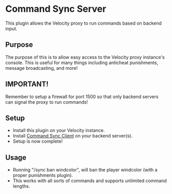 # Command Sync Server

This plugin allows the Velocity proxy to run commands based on backend input.

## Purpose

The purpose of this is to allow easy access to the Velocity proxy instance's console. This is useful for many things including anticheat punishments, message broadcasting, and more!

## IMPORTANT!

Remember to setup a firewall for port 1500 so that only backend servers can signal the proxy to run commands!

## Setup

- Install this plugin on your Velocity instance.
- Install [Command Sync Client](https://github.com/Wind-Development/CommandSyncClient) on your backend server(s).
- Setup is now complete! 

## Usage

- Running "/sync ban windcolor", will ban the player windcolor (with a proper punishments plugin).
- This works with all sorts of commands and supports unlimited command lengths.

